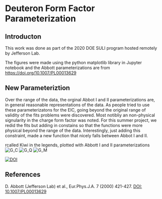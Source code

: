 # Deuteron Form Factor Parameterization

## Introducton

This work was done as part of the 2020 DOE SULI program hosted remotely by Jefferson Lab.

The figures were made using the python matplotlib library in Jupyter notebook and the Abbott parameterizations are from https://doi.org/10.1007/PL00013629

## New Parameteriztion

Over the range of the data, the orginal Abbot I and II parameterizations are, in general reasonable representations of the data.   As people tried to use these parameterizatons for the EIC, going beyond the original range of validity of the fits problems were discovered.   Most notibliy an non-physical signularity in the charge form factor was noted.   For this summer project, we redid the fits but adding in constains so that the functions were more physical beyond the range of the data.   Interestingly, just adding this constraint, made a new function that nicely falls between Abbot I and II.

rcalled Kiwi in the legends, plotted with Abbott I and II parameterizations
![G_C](https://github.com/sherwberry/C-Users-lamor-Desktop-FormFactors-Form_Factor_SULI2020_Parameterization/blob/master/g_c_parameterization_weighted.png)
![G_Q](https://github.com/sherwberry/C-Users-lamor-Desktop-FormFactors-Form_Factor_SULI2020_Parameterization/blob/master/g_q_parameterization_weighted.png)
![G_M](https://github.com/sherwberry/C-Users-lamor-Desktop-FormFactors-Form_Factor_SULI2020_Parameterization/blob/master/g_m_parameterization_weighted.png)


[![DOI](https://zenodo.org/badge/DOI/10.5281/zenodo.4074280.svg)](https://doi.org/10.5281/zenodo.4074280)

## References

D. Abbott (Jefferson Lab) et al., Eur.Phys.J.A. 7 (2000) 421-427. <a href="http://doi.org/10.1007/PL00013629">DOI: 10.1007/PL00013629</a>
